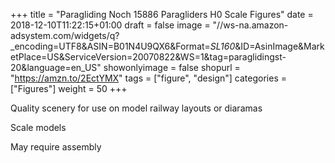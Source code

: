 +++
title = "Paragliding Noch 15886 Paragliders H0 Scale Figures"
date = 2018-12-10T11:22:15+01:00
draft = false
image = "//ws-na.amazon-adsystem.com/widgets/q?_encoding=UTF8&ASIN=B01N4U9QX6&Format=_SL160_&ID=AsinImage&MarketPlace=US&ServiceVersion=20070822&WS=1&tag=paraglidingst-20&language=en_US"
showonlyimage = false
shopurl = "https://amzn.to/2EctYMX"
tags = ["figure", "design"]
categories = ["Figures"]
weight = 50
+++

Quality scenery for use on model railway layouts or diaramas

Scale models

May require assembly